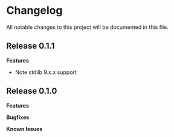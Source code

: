 # Changelog

All notable changes to this project will be documented in this file.

## Release 0.1.1

**Features**

* Note stdlib 9.x.x support

## Release 0.1.0

**Features**

**Bugfixes**

**Known Issues**
